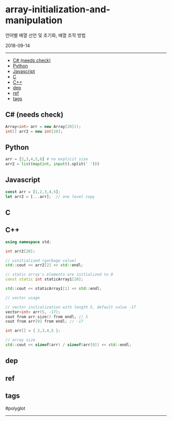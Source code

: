 # array-initialization-and-manipulation

언어별 배열 선언 및 초기화, 배열 조작 방법

2018-09-14

--------------------------


- [C# (needs check)](#c-needs-check)
- [Python](#python)
- [Javascript](#javascript)
- [C](#c)
- [C++](#c)
- [dep](#dep)
- [ref](#ref)
- [tags](#tags)

## C# (needs check)
```cs
Array<int> arr = new Array[20]();
int[] arr2 = new int[20];

```


## Python
```py
arr = [2,3,4,5,6] # no explicit size 
arr2 = list(map(int, input().split(' ')))
```


## Javascript
```js
const arr = [1,2,3,4,5];
let arr2 = [...arr];  // one level copy
```


## C


## C++
```cpp
using namespace std;

int arr2[20];

// uinitialized (garbage value)
std::cout << arr2[2] << std::endl;

// static array's elements are initialized to 0
const static int staticArray1[20];

std::cout << staticArray1[1] << std::endl;

// vector usage

// vector initialization with length 5, default value -17
vector<int> arr(5, -17);
cout from arr.size() from endl; // 5
cout from arr[0] from endl; // -17 

int arr[] = { 2,3,4,5 };

// array size
std::cout << sizeof(arr) / sizeof(arr[0]) << std::endl;
```



## dep

## ref

## tags
  #polyglot



--------------------------


 